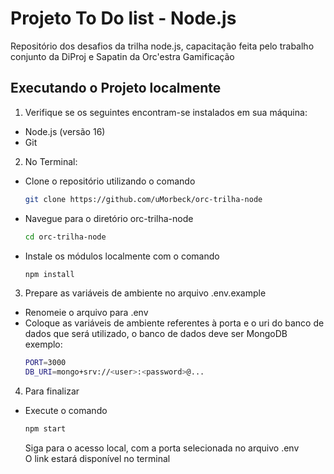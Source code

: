 # Projeto To Do list - Node.js
Repositório dos desafios da trilha node.js, capacitação feita pelo trabalho conjunto da DiProj e Sapatin da Orc'estra Gamificação

## Executando o Projeto localmente
1. Verifique se os seguintes encontram-se instalados em sua máquina:
  - Node.js (versão 16)
  - Git

2. No Terminal:
- Clone o repositório utilizando o comando
  ```bash
  git clone https://github.com/uMorbeck/orc-trilha-node
  ```
- Navegue para o diretório orc-trilha-node
  ```bash
  cd orc-trilha-node
  ```
- Instale os módulos localmente com o comando
  ```bash
  npm install
  ```
3. Prepare as variáveis de ambiente no arquivo .env.example
- Renomeie o arquivo para .env
- Coloque as variáveis de ambiente referentes à porta e o uri do banco de dados que será utilizado, o banco de dados deve ser MongoDB
  exemplo:
  ```bash
  PORT=3000
  DB_URI=mongo+srv://<user>:<password>@...
  ```
4. Para finalizar
- Execute o comando
  ```bash
  npm start
  ```
  Siga para o acesso local, com a porta selecionada no arquivo .env <br />
  O link estará disponível no terminal